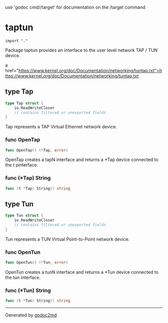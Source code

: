 use 'godoc cmd//target' for documentation on the /target command 


# taptun
    import "."

Package taptun provides an interface to the user level network
TAP / TUN device.

a href="https://www.kernel.org/doc/Documentation/networking/tuntap.txt">https://www.kernel.org/doc/Documentation/networking/tuntap.txt</a>







## type Tap
``` go
type Tap struct {
    io.ReadWriteCloser
    // contains filtered or unexported fields
}
```
Tap represents a TAP Virtual Ethernet network device.









### func OpenTap
``` go
func OpenTap() (*Tap, error)
```
OpenTap creates a tapN interface and returns a *Tap device connected to
the t pinterface.




### func (\*Tap) String
``` go
func (t *Tap) String() string
```


## type Tun
``` go
type Tun struct {
    io.ReadWriteCloser
    // contains filtered or unexported fields
}
```
Tun represents a TUN Virtual Point-to-Point network device.









### func OpenTun
``` go
func OpenTun() (*Tun, error)
```
OpenTun creates a tunN interface and returns a *Tun device connected to
the tun interface.




### func (\*Tun) String
``` go
func (t *Tun) String() string
```








- - -
Generated by [godoc2md](http://godoc.org/github.com/davecheney/godoc2md)